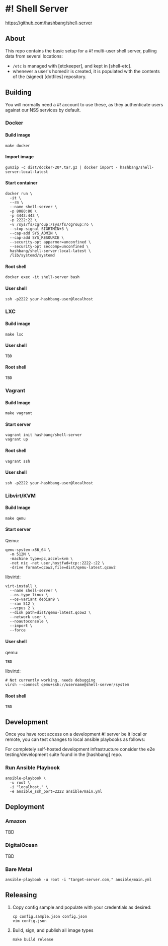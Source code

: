 # #! Shell Server #

<https://github.com/hashbang/shell-server>

## About ##

This repo contains the basic setup for a #! multi-user shell server,
pulling data from several locations:
- `/etc` is managed with [etckeeper], and kept in [shell-etc].
- whenever a user's homedir is created, it is populated with
  the contents of the (signed) [dotfiles] repository.

## Building ##

You will normally need a #! account to use these, as they authenticate users
against our NSS services by default.

### Docker ###

#### Build image ####
```
make docker
```

#### Import image ####
```
gunzip -c dist/docker-20*.tar.gz | docker import - hashbang/shell-server:local-latest
```

#### Start container ####
```
docker run \
  -it \
  --rm \
  --name shell-server \
  -p 8080:80 \
  -p 4443:443 \
  -p 2222:22 \
  -v /sys/fs/cgroup:/sys/fs/cgroup:ro \
  --stop-signal SIGRTMIN+3 \
  --cap-add SYS_ADMIN \
  --cap-add SYS_RESOURCE \
  --security-opt apparmor=unconfined \
  --security-opt seccomp=unconfined \
  hashbang/shell-server:local-latest \
  /lib/systemd/systemd
```

#### Root shell ####
```
docker exec -it shell-server bash
```

#### User shell ####
```
ssh -p2222 your-hashbang-user@localhost
```

### LXC ###

#### Build image ####
```
make lxc
```

#### User shell ####
```
TBD
```

#### Root shell ####
```
TBD
```

### Vagrant ###

#### Build Image ####
```
make vagrant
```

#### Start server ####
```
vagrant init hashbang/shell-server
vagrant up
```

#### Root shell ####
```
vagrant ssh
```

#### User shell ####
```
ssh -p2222 your-hashbang-user@localhost
```

### Libvirt/KVM ###

#### Build Image ####
```
make qemu
```

#### Start server ####

Qemu:
```
qemu-system-x86_64 \
  -m 512M \
  -machine type=pc,accel=kvm \
  -net nic -net user,hostfwd=tcp::2222-:22 \
  -drive format=qcow2,file=dist/qemu-latest.qcow2
```

libvirtd:
```
virt-install \
  --name shell-server \
  --os-type linux \
  --os-variant debian9 \
  --ram 512 \
  --vcpus 2 \
  --disk path=dist/qemu-latest.qcow2 \
  --network user \
  --noautoconsole \
  --import \
  --force
```

#### User shell ####

qemu:
```
TBD
```

libvirtd:
```
# Not currently working, needs debugging
virsh --connect qemu+ssh://username@shell-server/system
```

#### Root shell ####
```
TBD
```

## Development ##

Once you have root access on a development #! server be it local or remote, you
can test changes to local ansible playbooks as follows:

For completely self-hosted development infrastructure consider the e2e
testing/development suite found in the [hashbang] repo.

### Run Ansible Playbook
```
ansible-playbook \
  -u root \
  -i "localhost," \
  -e ansible_ssh_port=2222 ansible/main.yml
```

## Deployment ##

### Amazon ###
TBD

### DigitalOcean ###
TBD

### Bare Metal ###

```
ansible-playbook -u root -i "target-server.com," ansible/main.yml
```

## Releasing ##

1. Copy config sample and populate with your credentials as desired:

    ```
    cp config.sample.json config.json
    vim config.json
    ```

2. Build, sign, and publish all image types
    ```
    make build release
    ```
